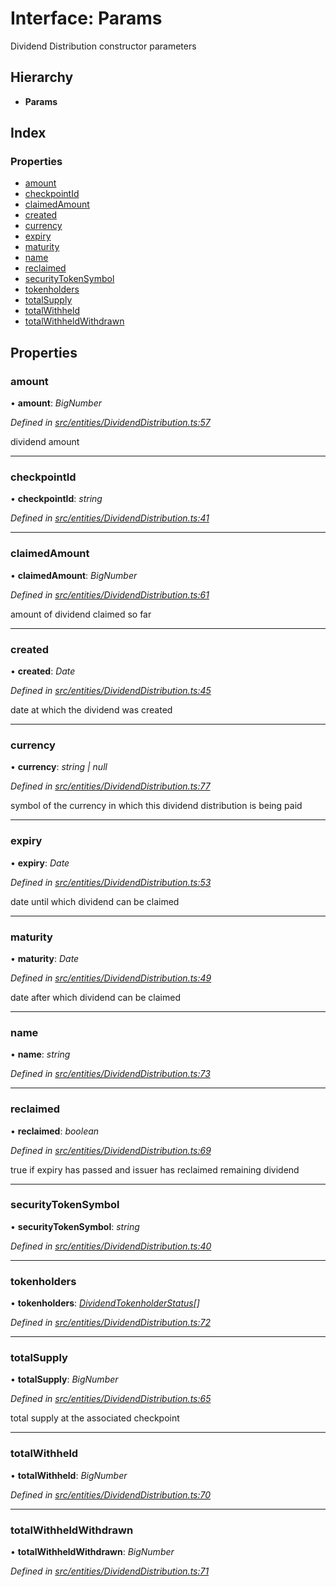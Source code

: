 # Interface: Params

Dividend Distribution constructor parameters

## Hierarchy

* **Params**

## Index

### Properties

* [amount](_entities_dividenddistribution_.params.md#amount)
* [checkpointId](_entities_dividenddistribution_.params.md#checkpointid)
* [claimedAmount](_entities_dividenddistribution_.params.md#claimedamount)
* [created](_entities_dividenddistribution_.params.md#created)
* [currency](_entities_dividenddistribution_.params.md#currency)
* [expiry](_entities_dividenddistribution_.params.md#expiry)
* [maturity](_entities_dividenddistribution_.params.md#maturity)
* [name](_entities_dividenddistribution_.params.md#name)
* [reclaimed](_entities_dividenddistribution_.params.md#reclaimed)
* [securityTokenSymbol](_entities_dividenddistribution_.params.md#securitytokensymbol)
* [tokenholders](_entities_dividenddistribution_.params.md#tokenholders)
* [totalSupply](_entities_dividenddistribution_.params.md#totalsupply)
* [totalWithheld](_entities_dividenddistribution_.params.md#totalwithheld)
* [totalWithheldWithdrawn](_entities_dividenddistribution_.params.md#totalwithheldwithdrawn)

## Properties

###  amount

• **amount**: *BigNumber*

*Defined in [src/entities/DividendDistribution.ts:57](https://github.com/PolymathNetwork/polymath-sdk/blob/45453ad/src/entities/DividendDistribution.ts#L57)*

dividend amount

___

###  checkpointId

• **checkpointId**: *string*

*Defined in [src/entities/DividendDistribution.ts:41](https://github.com/PolymathNetwork/polymath-sdk/blob/45453ad/src/entities/DividendDistribution.ts#L41)*

___

###  claimedAmount

• **claimedAmount**: *BigNumber*

*Defined in [src/entities/DividendDistribution.ts:61](https://github.com/PolymathNetwork/polymath-sdk/blob/45453ad/src/entities/DividendDistribution.ts#L61)*

amount of dividend claimed so far

___

###  created

• **created**: *Date*

*Defined in [src/entities/DividendDistribution.ts:45](https://github.com/PolymathNetwork/polymath-sdk/blob/45453ad/src/entities/DividendDistribution.ts#L45)*

date at which the dividend was created

___

###  currency

• **currency**: *string | null*

*Defined in [src/entities/DividendDistribution.ts:77](https://github.com/PolymathNetwork/polymath-sdk/blob/45453ad/src/entities/DividendDistribution.ts#L77)*

symbol of the currency in which this dividend distribution is being paid

___

###  expiry

• **expiry**: *Date*

*Defined in [src/entities/DividendDistribution.ts:53](https://github.com/PolymathNetwork/polymath-sdk/blob/45453ad/src/entities/DividendDistribution.ts#L53)*

date until which dividend can be claimed

___

###  maturity

• **maturity**: *Date*

*Defined in [src/entities/DividendDistribution.ts:49](https://github.com/PolymathNetwork/polymath-sdk/blob/45453ad/src/entities/DividendDistribution.ts#L49)*

date after which dividend can be claimed

___

###  name

• **name**: *string*

*Defined in [src/entities/DividendDistribution.ts:73](https://github.com/PolymathNetwork/polymath-sdk/blob/45453ad/src/entities/DividendDistribution.ts#L73)*

___

###  reclaimed

• **reclaimed**: *boolean*

*Defined in [src/entities/DividendDistribution.ts:69](https://github.com/PolymathNetwork/polymath-sdk/blob/45453ad/src/entities/DividendDistribution.ts#L69)*

true if expiry has passed and issuer has reclaimed remaining dividend

___

###  securityTokenSymbol

• **securityTokenSymbol**: *string*

*Defined in [src/entities/DividendDistribution.ts:40](https://github.com/PolymathNetwork/polymath-sdk/blob/45453ad/src/entities/DividendDistribution.ts#L40)*

___

###  tokenholders

• **tokenholders**: *[DividendTokenholderStatus](_types_index_.dividendtokenholderstatus.md)[]*

*Defined in [src/entities/DividendDistribution.ts:72](https://github.com/PolymathNetwork/polymath-sdk/blob/45453ad/src/entities/DividendDistribution.ts#L72)*

___

###  totalSupply

• **totalSupply**: *BigNumber*

*Defined in [src/entities/DividendDistribution.ts:65](https://github.com/PolymathNetwork/polymath-sdk/blob/45453ad/src/entities/DividendDistribution.ts#L65)*

total supply at the associated checkpoint

___

###  totalWithheld

• **totalWithheld**: *BigNumber*

*Defined in [src/entities/DividendDistribution.ts:70](https://github.com/PolymathNetwork/polymath-sdk/blob/45453ad/src/entities/DividendDistribution.ts#L70)*

___

###  totalWithheldWithdrawn

• **totalWithheldWithdrawn**: *BigNumber*

*Defined in [src/entities/DividendDistribution.ts:71](https://github.com/PolymathNetwork/polymath-sdk/blob/45453ad/src/entities/DividendDistribution.ts#L71)*
